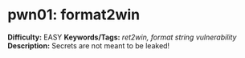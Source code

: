 # pwn01: format2win
**Difficulty:** EASY
**Keywords/Tags:** *ret2win, format string vulnerability*
**Description:** Secrets are not meant to be leaked!
